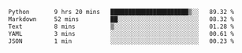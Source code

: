 <!--START_SECTION:waka-->

```txt
Python       9 hrs 20 mins   ██████████████████████▒░░   89.32 %
Markdown     52 mins         ██░░░░░░░░░░░░░░░░░░░░░░░   08.32 %
Text         8 mins          ▒░░░░░░░░░░░░░░░░░░░░░░░░   01.28 %
YAML         3 mins          ░░░░░░░░░░░░░░░░░░░░░░░░░   00.61 %
JSON         1 min           ░░░░░░░░░░░░░░░░░░░░░░░░░   00.23 %
```

<!--END_SECTION:waka-->
